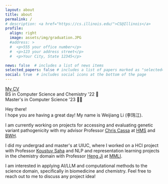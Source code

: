 ```yaml
---
layout: about
title: about
permalink: /
# description: <a href="https://cs.illinois.edu/">CS@Illinois</a>
profile:
  align: right
  image: assets/img/graduation.JPG
  #address: >
  #  <p>555 your office number</p>
  #  <p>123 your address street</p>
  #  <p>Your City, State 12345</p>

news: false  # includes a list of news items
selected_papers: false # includes a list of papers marked as "selected={true}"
social: true  # includes social icons at the bottom of the page
---
```


[My CV](https://vickyli99.github.io/assets/pdf/CV_2024.pdf)\
BS in Computer Science and Chemistry '22 🧪 \
Master's in Computer Science '23 👩‍💻 


Hey there! \
I hope you are having a great day! My name is Weijiang Li (李玮江). 

I am currently working on projects for accessing and evaluating genetic variant pathogenicity with my advisor Professor [Chris Cassa](http://genetics.bwh.harvard.edu/wiki/cassa/) at [HMS](https://dms.hms.harvard.edu/) and [BWH](https://bwhgenetics.org/). 

I did my undergrad and master's at UIUC, where I worked on a HCI project with Professor [Koustuv Saha](https://koustuv.com/) and NLP and representation learning projects in the chemistry domain with Professor [Heng Ji](http://blender.cs.illinois.edu/hengji.html) at [MMLI](https://moleculemaker.org/). 

I am interested in applying AI/LLM and computational methods to the science domain, specifically in biomedicine and chemistry. Feel free to reach out to me to discuss any project idea!